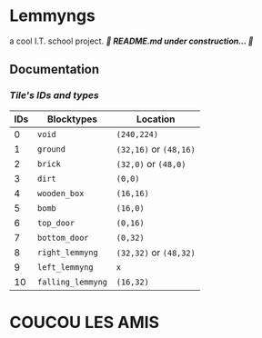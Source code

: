 # Lemmyngs
a cool I.T. school project.
***🚧 README.md under construction... 🚧***

## Documentation
### *Tile's IDs and types*
|IDs|Blocktypes|Location|
|--|--|--|
|0|`void`|`(240,224)`|
|1|`ground`|`(32,16)` or `(48,16)`|
|2|`brick`|`(32,0)` or `(48,0)`|
|3|`dirt`|`(0,0)`|
|4|`wooden_box`|`(16,16)`|
|5|`bomb`|`(16,0)`|
|6|`top_door`|`(0,16)`|
|7|`bottom_door`|`(0,32)`|
|8|`right_lemmyng`|`(32,32)` or `(48,32)`|
|9|`left_lemmyng`|`x`|
|10|`falling_lemmyng`|`(16,32)`|


# COUCOU LES AMIS
